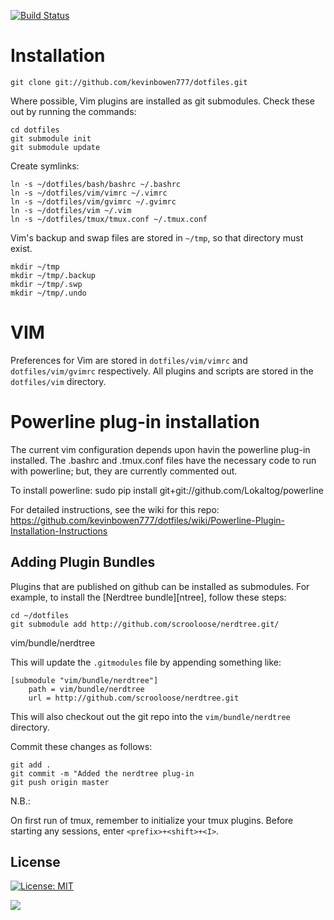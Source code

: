 [![Build Status](https://travis-ci.com/username/projectname.svg?branch=master)](https://travis-ci.com/username/projectname)

# Installation #

    git clone git://github.com/kevinbowen777/dotfiles.git

Where possible, Vim plugins are installed as git submodules. Check these out by
running the commands:

    cd dotfiles
    git submodule init
    git submodule update

Create symlinks:

    ln -s ~/dotfiles/bash/bashrc ~/.bashrc
    ln -s ~/dotfiles/vim/vimrc ~/.vimrc
    ln -s ~/dotfiles/vim/gvimrc ~/.gvimrc
    ln -s ~/dotfiles/vim ~/.vim
    ln -s ~/dotfiles/tmux/tmux.conf ~/.tmux.conf

Vim's backup and swap files are stored in `~/tmp`, so that directory must exist.

    mkdir ~/tmp
    mkdir ~/tmp/.backup
    mkdir ~/tmp/.swp
    mkdir ~/tmp/.undo
      
# VIM #

Preferences for Vim are stored in `dotfiles/vim/vimrc` and `dotfiles/vim/gvimrc`
respectively. All plugins and scripts are stored in the `dotfiles/vim`
directory.

# Powerline plug-in installation
The current vim configuration depends upon havin the powerline plug-in
installed. The .bashrc and .tmux.conf files have the necessary code to run with
powerline; but, they are currently commented out.

To install powerline:
	sudo pip install git+git://github.com/Lokaltog/powerline

For detailed instructions, see the wiki for this repo:
https://github.com/kevinbowen777/dotfiles/wiki/Powerline-Plugin-Installation-Instructions   

## Adding Plugin Bundles ##

Plugins that are published on github can be installed as submodules. For
example, to install the [Nerdtree bundle][ntree], follow these steps:

    cd ~/dotfiles
    git submodule add http://github.com/scrooloose/nerdtree.git/
vim/bundle/nerdtree 

This will update the `.gitmodules` file by appending something like:

    [submodule "vim/bundle/nerdtree"]
        path = vim/bundle/nerdtree
        url = http://github.com/scrooloose/nerdtree.git
    
This will also checkout out the git repo into the `vim/bundle/nerdtree` directory.

Commit these changes as follows: 

    git add .
    git commit -m "Added the nerdtree plug-in 
    git push origin master

N.B.: 

On first run of tmux, remember to initialize your tmux plugins. Before 
starting any sessions, enter `<prefix>+<shift>+<I>`.

## License
[![License: MIT](https://img.shields.io/badge/License-MIT-yellow.svg)](https://opensource.org/licenses/MIT)



![](http://github.com/scrooloose/nerdtree.git)
